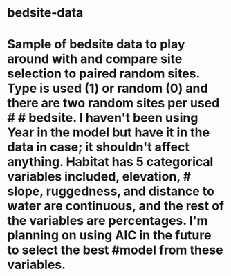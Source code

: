 # bedsite-data

# Sample of bedsite data to play around with and compare site selection to paired random sites. Type is used (1) or random (0) and there are two random sites per used # # bedsite. I haven't been using Year in the model but have it in the data in case; it shouldn't affect anything. Habitat has 5 categorical variables included, elevation, # slope, ruggedness, and distance to water are continuous, and the rest of the variables are percentages. I'm planning on using AIC in the future to select the best #model from these variables. 
